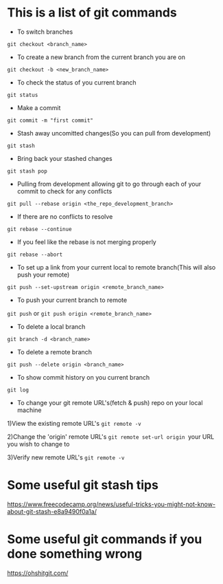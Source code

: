 # This is a list of git commands

- To switch branches

`git checkout <branch_name>`
 
 
- To create a new branch from the current branch you are on  
 
 `git checkout -b <new_branch_name>`


- To check the status of you current branch


 `git status`
 
 
- Make a commit

`git commit -m "first commit"`
 
 
 - Stash away uncomitted changes(So you can pull from development)
 
 `git stash`
 
 
 - Bring back your stashed changes
 
 `git stash pop`
 
 
 - Pulling from development allowing git to go through each of your commit to check for any conflicts
 
 `git pull --rebase origin <the_repo_development_branch>`
 
 
 - If there are no conflicts to resolve
 
 `git rebase --continue`
 
 
 - If you feel like the rebase is not merging properly 
 
 `git rebase --abort`
 
 
 - To set up a link from your current local to remote branch(This will also push your remote)
 
 `git push --set-upstream origin <remote_branch_name>`
 
 
 - To push your current branch to remote
 
 `git push` or `git push origin <remote_branch_name>`
 
 
 - To delete a local branch  
 
 `git branch -d <branch_name>`
 
 
 - To delete a remote branch
 
 `git push --delete origin <branch_name>`
 
 
 - To show commit history on you current branch
 
 `git log`
 
 
 - To change your git remote URL's(fetch & push) repo on your local machine 
 
 1)View the existing remote URL's
 `git remote -v`
 
 2)Change the 'origin' remote URL's
 `git remote set-url origin `your URL you wish to change to
 
 3)Verify new remote URL's
 `git remote -v`
 
 # Some useful git stash tips
 
 https://www.freecodecamp.org/news/useful-tricks-you-might-not-know-about-git-stash-e8a9490f0a1a/
 
 # Some useful git commands if you done something wrong
 
 https://ohshitgit.com/
 

